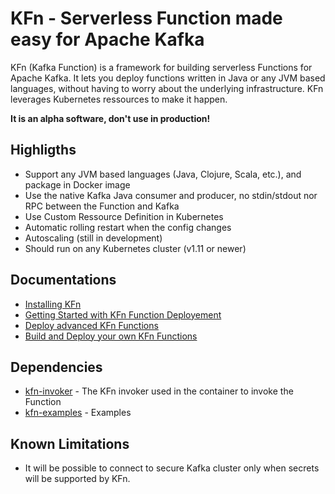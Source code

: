 # KFn - Serverless Function made easy for Apache Kafka

KFn (Kafka Function) is a framework for building serverless Functions for Apache Kafka. It lets you deploy functions written in Java or any JVM based languages, without having to worry about the underlying infrastructure. KFn leverages Kubernetes ressources to make it happen.

**It is an alpha software, don't use in production!**

## Highligths

* Support any JVM based languages (Java, Clojure, Scala, etc.), and package in Docker image
* Use the native Kafka Java consumer and producer, no stdin/stdout nor RPC between the Function and Kafka
* Use Custom Ressource Definition in Kubernetes
* Automatic rolling restart when the config changes
* Autoscaling (still in development)
* Should run on any Kubernetes cluster (v1.11 or newer)

## Documentations

* [Installing KFn](https://github.com/dajac/kfn/blob/master/docs/install-with-any-k8s.md)
* [Getting Started with KFn Function Deployement](https://github.com/dajac/kfn/blob/master/docs/getting-started.md)
* [Deploy advanced KFn Functions](https://github.com/dajac/kfn/blob/master/docs/advanced-example.md)
* [Build and Deploy your own KFn Functions](https://github.com/dajac/kfn/blob/master/docs/build-package-deploy.md)

## Dependencies

* [kfn-invoker](https://github.com/dajac/kfn-invoker) - The KFn invoker used in the container to invoke the Function
* [kfn-examples](https://github.com/dajac/kfn-examples) - Examples

## Known Limitations

* It will be possible to connect to secure Kafka cluster only when secrets will be supported by KFn.
